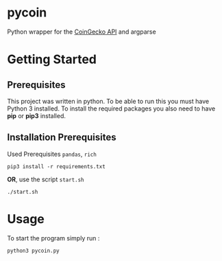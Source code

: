# pycoin
Python wrapper for the [CoinGecko API](https://www.coingecko.com/en/api/documentation) and argparse

# Getting Started
## Prerequisites
This project was written in python. To be able to run this you must have Python 3 installed.
To install the required packages you also need to have **pip** or **pip3** installed.

## Installation Prerequisites
Used Prerequisites `pandas`, `rich`
```shell
pip3 install -r requirements.txt
```

**OR**, use the script `start.sh`
```shell
./start.sh
```

# Usage
To start the program simply run :
```shell
python3 pycoin.py
```